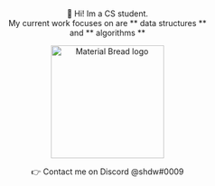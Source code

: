 ###  
 <p align="center">👋 Hi! Im a CS student.  <br />
 My current work focuses on are ** data structures **  <br/>and ** algorithms ** </p>

<p align="center">
<img width="200" src="https://external-content.duckduckgo.com/iu/?u=https%3A%2F%2Fpa1.narvii.com%2F5799%2F40fd225c6a1a5de92a1a1da8df94cbb677440e52_hq.gif&f=1&nofb=1" alt="Material Bread logo"></p>

<p align="center">👉 Contact me on Discord @shdw#0009</p>


<!--
**shdw9/shdw9** is a ✨ _special_ ✨ repository because its `README.md` (this file) appears on your GitHub profile.

Here are some ideas to get you started:

- 🔭 I’m currently working on ...
- 🌱 I’m currently learning ...
- 👯 I’m looking to collaborate on ...
- 🤔 I’m looking for help with ...
- 💬 Ask me about ...
- 📫 How to reach me: ...
- 😄 Pronouns: ...
- ⚡ Fun fact: ...
-->
